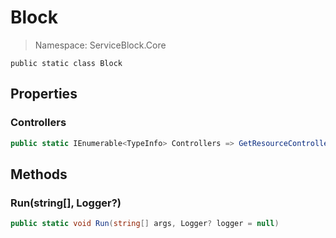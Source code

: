 Block
======
> Namespace: ServiceBlock.Core



```
public static class Block
```

## Properties

### Controllers



```csharp
public static IEnumerable<TypeInfo> Controllers => GetResourceController(readOnly: true).Concat(GetResourceController());
```


## Methods

### Run(string[], Logger?)



```csharp
public static void Run(string[] args, Logger? logger = null)
```





